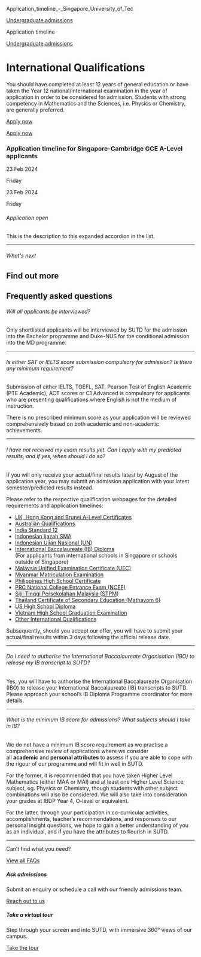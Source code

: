 Application_timeline_-_Singapore_University_of_Tec



[Undergraduate admissions](/admissions/undergraduate) 

Application timeline

[Undergraduate admissions](https://www.sutd.edu.sg/admissions/undergraduate)

International Qualifications
============================

You should have completed at least 12 years of general education or have taken the Year 12 national/international examination in the year of application in order to be considered for admission. Students with strong competency in Mathematics and the Sciences, i.e. Physics or Chemistry, are generally preferred.

[Apply now](https://admission.sutd.edu.sg/psp/CSADM1PRD/?cmd=loginevel/application-timeline/)




[Apply now](https://admission.sutd.edu.sg/psp/CSADM1PRD/?cmd=loginevel/application-timeline/)

### Application timeline for Singapore-Cambridge GCE A-Level applicants

23 Feb 2024

Friday

23 Feb 2024

Friday

###### Application open

This is the description to this expanded accordion in the list.

---

###### What's next

Find out more
-------------

Frequently asked questions
--------------------------

###### Will all applicants be interviewed?

Only shortlisted applicants will be interviewed by SUTD for the admission into the Bachelor programme and Duke-NUS for the conditional admission into the MD programme.

---

###### Is either SAT or IELTS score submission compulsory for admission? Is there any minimum requirement?

Submission of either IELTS, TOEFL, SAT, Pearson Test of English Academic (PTE Academic), ACT scores or C1 Advanced is compulsory for applicants who are presenting qualifications where English is not the medium of instruction.

There is no prescribed minimum score as your application will be reviewed comprehensively based on both academic and non-academic achievements.

---

###### I have not received my exam results yet. Can I apply with my predicted results, and if yes, when should I do so?

If you will only receive your actual/final results latest by August of the application year, you may submit an admission application with your latest semester/predicted results instead.

Please refer to the respective qualification webpages for the detailed requirements and application timelines:

* [UK, Hong Kong and Brunei A-Level Certificates](https://www.sutd.edu.sg/admissions/undergraduate/a-level-certifications-international/criteria-for-admission/)
* [Australian Qualifications](https://www.sutd.edu.sg/admissions/undergraduate/australian-qualifications/criteria-for-admission)
* [India Standard 12](https://www.sutd.edu.sg/admissions/undergraduate/india-standard-12/criteria-for-admission)
* [Indonesian Ijazah SMA](https://www.sutd.edu.sg/admissions/undergraduate/indonesian-ijazah-sma/criteria-for-admission/)
* [Indonesian Ujian Nasional (UN)](https://www.sutd.edu.sg/admissions/undergraduate/indonesian-ujian-nasional-un/criteria-for-admission/)
* [International Baccalaureate (IB) Diploma](https://www.sutd.edu.sg/admissions/undergraduate/international-baccalaureate-diploma-international/criteria-for-admission/)  
  (For applicants from international schools in Singapore or schools outside of Singapore)
* [Malaysia Unified Examination Certificate (UEC)](https://www.sutd.edu.sg/admissions/undergraduate/malaysia-unified-examination-certificate-uec/criteria-for-admission/)
* [Myanmar Matriculation Examination](https://www.sutd.edu.sg/admissions/undergraduate/myanmar-matriculation-examination-mme/criteria-for-admission/)
* [Philippines High School Certificate](https://www.sutd.edu.sg/admissions/undergraduate/philippines-high-school-certificate/criteria-for-admission/)
* [PRC National College Entrance Exam (NCEE)](https://www.sutd.edu.sg/admissions/undergraduate/prc-national-college-entrance-exam-ncee/criteria-for-admission/)
* [Sijil Tinggi Persekolahan Malaysia (STPM)](https://www.sutd.edu.sg/admissions/undergraduate/sijil-tinggi-persekolahan-malaysia-stpm/criteria-for-admission/)
* [Thailand Certificate of Secondary Education (Mathayom 6)](https://www.sutd.edu.sg/admissions/undergraduate/thailand-certificate-of-secondary-education-mathayom-6/criteria-for-admission/)
* [US High School Diploma](https://www.sutd.edu.sg/admissions/undergraduate/us-high-school-diploma/criteria-for-admission/)
* [Vietnam High School Graduation Examination](https://www.sutd.edu.sg/admissions/undergraduate/vietnam-high-school-graduation-examination/criteria-for-admission/)
* [Other International Qualifications](https://www.sutd.edu.sg/admissions/undergraduate/other-international-qualifications/criteria-for-admission/)

Subsequently, should you accept our offer, you will have to submit your actual/final results within 3 days following the official release date.

---

###### Do I need to authorise the International Baccalaureate Organisation (IBO) to release my IB transcript to SUTD?

Yes, you will have to authorise the International Baccalaureate Organisation (IBO) to release your International Baccalaureate (IB) transcripts to SUTD. Please approach your school’s IB Diploma Programme coordinator for more details.

---

###### What is the minimum IB score for admissions? What subjects should I take in IB?

We do not have a minimum IB score requirement as we practise a comprehensive review of applications where we consider all **academic** and **personal attributes** to assess if you are able to cope with the rigour of our programme and will fit in well in SUTD.

For the former, it is recommended that you have taken Higher Level Mathematics (either MAA or MAI) and at least one Higher Level Science subject, eg. Physics or Chemistry, though students with other subject combinations will also be considered. We will also take into consideration your grades at IBDP Year 4, O-level or equivalent.

For the latter, through your participation in co-curricular activities, accomplishments, teacher’s recommendations, and responses to our personal insight questions, we hope to gain a better understanding of you as an individual, and if you have the attributes to flourish in SUTD.

---

Can’t find what you need?

[View all FAQs](/admissions/undergraduate/faq/?faq-category=813)

##### Ask admissions

Submit an enquiry or schedule a call with our friendly admissions team.

[Reach out to us](/admissions/undergraduate/ask-admissions/)

##### Take a virtual tour

Step through your screen and into SUTD, with immersive 360° views of our campus.

[Take the tour](http://virtualtour.sutd.edu.sg)

